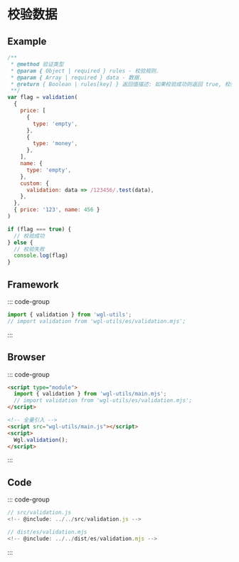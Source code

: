 # 校验数据

## Example
```js
/**
 * @method 验证类型
 * @param { Object | required } rules - 校验规则.
 * @param { Array | required } data - 数据.
 * @return { Boolean | rules[key] } 返回值描述: 如果校验成功则返回 true, 校验失败返回校验的规则
 **/
var flag = validation(
  {
    price: [
      {
        type: 'empty',
      },
      {
        type: 'money',
      },
    ],
    name: {
      type: 'empty',
    },
    custom: {
      validation: data => /123456/.test(data),
    },
  },
  { price: '123', name: 456 }
)

if (flag === true) {
  // 校验成功
} else {
  // 校验失败
  console.log(flag)
}
```

## Framework
::: code-group
```js  [ESModule]
import { validation } from 'wgl-utils';
// import validation from 'wgl-utils/es/validation.mjs';
```
:::


## Browser
::: code-group

```html  [ESModule]
<script type="module">
  import { validation } from 'wgl-utils/main.mjs';
  // import validation from 'wgl-utils/es/validation.mjs';
</script>
```
```html  [UMD]
<!-- 全量引入 -->
<script src="wgl-utils/main.js"></script>
<script>
  Wgl.validation();
</script>
```
:::


## Code
::: code-group

```js  [源码]
// src/validation.js
<!-- @include: ../../src/validation.js -->
```

```js  [ESModule]
// dist/es/validation.mjs
<!-- @include: ../../dist/es/validation.mjs -->
```
:::

